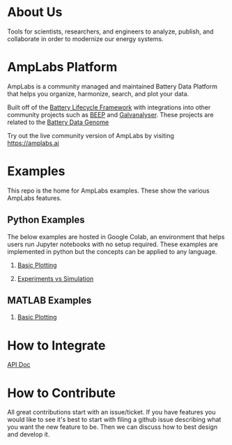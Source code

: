 # About Us

Tools for scientists, researchers, and engineers to analyze, publish, and collaborate in order to modernize our energy systems.

# AmpLabs Platform

AmpLabs is a community managed and maintained Battery Data Platform that helps you organize, harmonize, search, and plot your data. 

Built off of the [Battery Lifecycle Framework](https://github.com/battery-lcf) with integrations into other community projects such as [BEEP](https://github.com/TRI-AMDD/beep) and [Galvanalyser](https://github.com/Battery-Intelligence-Lab/galvanalyser). These projects are related to the [Battery Data Genome](https://arxiv.org/abs/2109.07278)

Try out the live community version of AmpLabs by visiting https://amplabs.ai

# Examples

This repo is the home for AmpLabs examples. These show the various AmpLabs features.

## Python Examples

The below examples are hosted in Google Colab, an environment that helps users run Jupyter notebooks with no setup required. These examples are implemented in python but the concepts can be applied to any language. 

1. [Basic Plotting](https://colab.research.google.com/drive/1W__QNY5ywQwl8D-j7uQC6i0AhaXMfjVR?usp=sharing)

2. [Experiments vs Simulation](https://colab.research.google.com/drive/1gSOjMaVLE24EBzHxe0wx6QP-9rSrWOPc?usp=sharing)


## MATLAB Examples

1. [Basic Plotting](https://github.com/amplabs-ai/examples/blob/main/matlab/basic_plot.m)

# How to Integrate

[API Doc](http://amplabs.ai/api/)


# How to Contribute

All great contributions start with an issue/ticket. If you have features you would like to see it's best to start with filing a github issue describing what you want the new feature to be. Then we can discuss how to best design and develop it.
